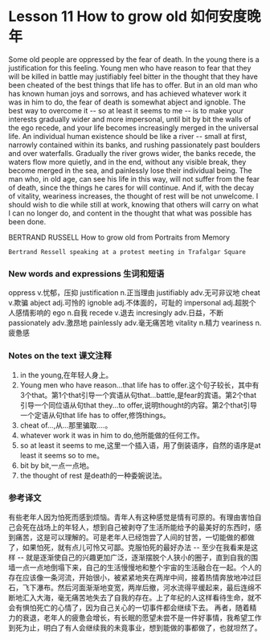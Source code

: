 # Lesson 11 How to grow old 如何安度晚年
Some old people are oppressed by the fear of death. In the young there is a justification for this feeling. Young men who have reason to fear that they will be killed in battle may justifiably feel bitter in the thought that they have been cheated of the best things that life has to offer. But in an old man who has known human joys and sorrows, and has achieved whatever work it was in him to do, the fear of death is somewhat abject and ignoble. The best way to overcome it -- so at least it seems to me -- is to make your interests gradually wider and more impersonal, until bit by bit the walls of the ego recede, and your life becomes increasingly merged in the universal life. An individual human existence should be like a river -- small at first, narrowly contained within its banks, and rushing passionately past boulders and over waterfalls. Gradually the river grows wider, the banks recede, the waters flow more quietly, and in the end, without any visible break, they become merged in the sea, and painlessly lose their individual being. The man who, in old age, can see his life in this way, will not suffer from the fear of death, since the things he cares for will continue. And if, with the decay of vitality, weariness increases, the thought of rest will be not unwelcome. I should wish to die while still at work, knowing that others will carry on what I can no longer do, and content in the thought that what was possible has been done.

BERTRAND RUSSELL How to grow old from Portraits from Memory
	
	
	Bertrand Ressell speaking at a protest meeting in Trafalgar Square

### New words and expressions 生词和短语

oppress v.忧郁，压抑
	justification n.正当理由
	justifiably adv.无可非议地
	cheat v.欺骗
	abject adj.可怜的
	ignoble adj.不体面的，可耻的
	impersonal adj.超脱个人感情影响的
	ego n.自我
	recede v.退去
	incresingly adv.日益，不断
	passionately adv.激昂地
	painlessly adv.毫无痛苦地
	vitality n.精力
	veariness n.疲惫感

### Notes on the text 课文注释

1. in the young,在年轻人身上。
2. Young men who have reason...that life has to offer.这个句子较长，其中有3个that。第1个that引导一个宾语从句that...battle,是fear的宾语。第2个that引导一个同位语从句that they...to offer,说明thought的内容。第2个that引导一个定语从句that life has to offer,修饰things。
3. cheat of...,从...那里骗取....。
4. whatever work it was in him to do,他所能做的任何工作。
5. so at least it seems to me,这里一个插入语，用了倒装语序，自然的语序是at least it seems so to me。
6. bit by bit,一点一点地。
7. the thought of rest 是death的一种委婉说法。

### 参考译文

有些老年人因为怕死而感到烦恼。青年人有这种感觉是情有可原的。有理由害怕自己会死在战场上的年轻人，想到自己被剥夺了生活所能给予的最美好的东西时，感到痛苦，这是可以理解的。可是老年人已经饱尝了人间的甘苦，一切能做的都做了，如果怕死，就有点儿可怜又可鄙。克服怕死的最好办法 -- 至少在我看来是这样 -- 就是逐渐使自己的兴趣更加广泛，逐渐摆脱个人狭小的圈子，直到自我的围墙一点一点地倒塌下来，自己的生活慢慢地和整个宇宙的生活融合在一起。个人的存在应该像一条河流，开始很小，被紧紧地夹在两岸中间，接着热情奔放地冲过巨石，飞下瀑布。然后河面渐渐地变宽，两岸后撤，河水流得平缓起来，最后连绵不断地汇入大海，毫无痛苦地失去了自我的存在。上了年纪的人这样看待生命，就不会有惧怕死亡的心情了，因为自己关心的一切事件都会继续下去。 再者，随着精力的衰退，老年人的疲惫会增长，有长眠的愿望未尝不是一件好事情，我希望工作到死为止，明白了有人会继续我的未竟事业，想到能做的事都做了，也就坦然了。

